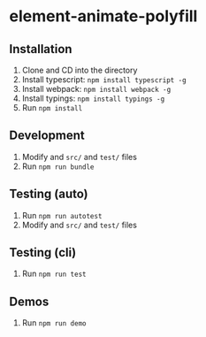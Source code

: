 # element-animate-polyfill

## Installation
1. Clone and CD into the directory
1. Install typescript: `npm install typescript -g`
1. Install webpack: `npm install webpack -g`
1. Install typings: `npm install typings -g`
1. Run `npm install`

## Development
1. Modify and `src/` and `test/` files 
1. Run `npm run bundle`

## Testing (auto)
1. Run `npm run autotest`
1. Modify and `src/` and `test/` files 

## Testing (cli)
1. Run `npm run test`

## Demos
1. Run `npm run demo`
